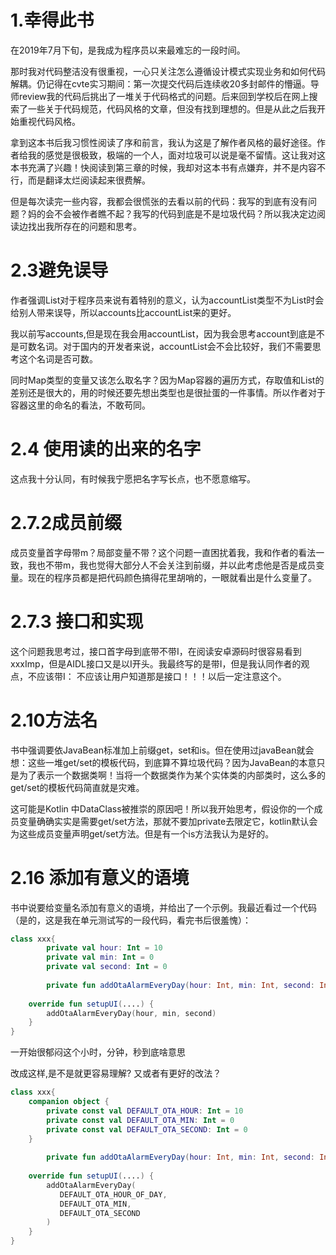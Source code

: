 # 1.幸得此书

在2019年7月下旬，是我成为程序员以来最难忘的一段时间。

那时我对代码整洁没有很重视，一心只关注怎么遵循设计模式实现业务和如何代码解耦。仍记得在cvte实习期间：第一次提交代码后连续收20多封邮件的懵逼。导师review我的代码后挑出了一堆关于代码格式的问题。后来回到学校后在网上搜索了一些关于代码规范，代码风格的文章，但没有找到理想的。但是从此之后我开始重视代码风格。

拿到这本书后我习惯性阅读了序和前言，我认为这是了解作者风格的最好途径。作者给我的感觉是很极致，极端的一个人，面对垃圾可以说是毫不留情。这让我对这本书充满了兴趣！快阅读到第三章的时候，我却对这本书有点嫌弃，并不是内容不行，而是翻译太烂阅读起来很费解。

但是每次读完一些内容，我都会很慌张的去看以前的代码：我写的到底有没有问题？妈的会不会被作者瞧不起？我写的代码到底是不是垃圾代码？所以我决定边阅读边找出我所存在的问题和思考。

# 2.3避免误导

作者强调List对于程序员来说有着特别的意义，认为accountList类型不为List时会给别人带来误导，所以accounts比accountList来的更好。

我以前写accounts,但是现在我会用accountList，因为我会思考account到底是不是可数名词。对于国内的开发者来说，accountList会不会比较好，我们不需要思考这个名词是否可数。

同时Map类型的变量又该怎么取名字？因为Map容器的遍历方式，存取值和List的差别还是很大的，用的时候还要先想出类型也是很扯蛋的一件事情。所以作者对于容器这里的命名的看法，不敢苟同。

# 2.4 使用读的出来的名字

这点我十分认同，有时候我宁愿把名字写长点，也不愿意缩写。

# 2.7.2成员前缀

成员变量首字母带m？局部变量不带？这个问题一直困扰着我，我和作者的看法一致，我也不带m，我也觉得大部分人不会关注到前缀，并以此考虑他是否是成员变量。现在的程序员都是把代码颜色搞得花里胡哨的，一眼就看出是什么变量了。

# 2.7.3 接口和实现

这个问题我思考过，接口首字母到底带不带I，在阅读安卓源码时很容易看到xxxImp，但是AIDL接口又是以I开头。我最终写的是带I，但是我认同作者的观点，不应该带I： 不应该让用户知道那是接口！！！以后一定注意这个。

# 2.10方法名

书中强调要依JavaBean标准加上前缀get，set和is。但在使用过javaBean就会想：这些一堆get/set的模板代码，到底算不算垃圾代码？因为JavaBean的本意只是为了表示一个数据类啊！当将一个数据类作为某个实体类的内部类时，这么多的get/set的模板代码简直就是灾难。

这可能是Kotlin 中DataClass被推崇的原因吧！所以我开始思考，假设你的一个成员变量确确实实是需要get/set方法，那就不要加private去限定它，kotlin默认会为这些成员变量声明get/set方法。但是有一个is方法我认为是好的。

# 2.16 添加有意义的语境

书中说要给变量名添加有意义的语境，并给出了一个示例。我最近看过一个代码（是的，这是我在单元测试写的一段代码，看完书后很羞愧）：

~~~kotlin
class xxx{
		private val hour: Int = 10
		private val min: Int = 0
		private val second: Int = 0
  	
		private fun addOtaAlarmEveryDay(hour: Int, min: Int, second: Int) {...}
  
  	override fun setupUI(....) {
      	addOtaAlarmEveryDay(hour, min, second)
    }
}
~~~

一开始很郁闷这个小时，分钟，秒到底啥意思

改成这样,是不是就更容易理解? 又或者有更好的改法？

~~~kotlin
class xxx{
    companion object {
        private const val DEFAULT_OTA_HOUR: Int = 10
        private const val DEFAULT_OTA_MIN: Int = 0
        private const val DEFAULT_OTA_SECOND: Int = 0
    }
  	
		private fun addOtaAlarmEveryDay(hour: Int, min: Int, second: Int) {...}
  
  	override fun setupUI(....) {
      	addOtaAlarmEveryDay(
           DEFAULT_OTA_HOUR_OF_DAY,
           DEFAULT_OTA_MIN,
           DEFAULT_OTA_SECOND
        )
    }
}
~~~













